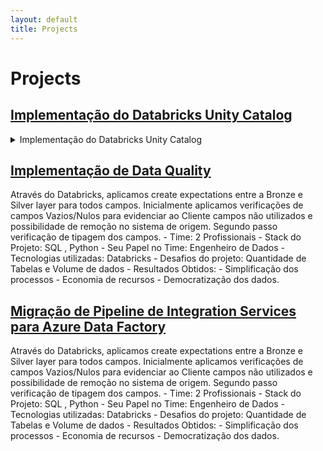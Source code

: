 ```yaml
---
layout: default
title: Projects
---
```

# Projects

## [Implementação do Databricks Unity Catalog](#de_project1)

<details>
    <summary>Implementação do Databricks Unity Catalog</summary>
    ### Technologies
    - Time: 7 Profissionais
    - Stack do Projeto: SQL , Python
    - Seu Papel no Time: Engenheiro de Dados
    - Tecnologias utilizadas: Databricks, Unitycatalog, Datalake, Azure DataFactory
    - Desafios do projeto: Quantidade de Tabelas e Volume de dados.
    - Resultados Obtidos: 
        - Simplificação dos processos
        - Economia de recursos
        - Democratização dos dados.
</details>

## [Implementação de Data Quality](#de_project2)
 Através do Databricks, aplicamos create expectations entre a Bronze e Silver layer para todos campos.
 Inicialmente aplicamos verificações de campos Vazios/Nulos para evidenciar ao Cliente campos não utilizados e possibilidade de remoção no sistema de origem.
 Segundo passo verificação de tipagem dos campos.
	 - Time: 2 Profissionais
	 - Stack do Projeto: SQL , Python
	 - Seu Papel no Time: Engenheiro de Dados
	 - Tecnologias utilizadas: Databricks
	 - Desafios do projeto: Quantidade de Tabelas e Volume de dados
     - Resultados Obtidos: 
        - Simplificação dos processos
        - Economia de recursos
        - Democratização dos dados.

## [Migração de Pipeline de Integration Services para Azure Data Factory](#de_project3)
 Através do Databricks, aplicamos create expectations entre a Bronze e Silver layer para todos campos.
 Inicialmente aplicamos verificações de campos Vazios/Nulos para evidenciar ao Cliente campos não utilizados e possibilidade de remoção no sistema de origem.
 Segundo passo verificação de tipagem dos campos.
	 - Time: 2 Profissionais
	 - Stack do Projeto: SQL , Python
	 - Seu Papel no Time: Engenheiro de Dados
	 - Tecnologias utilizadas: Databricks
	 - Desafios do projeto: Quantidade de Tabelas e Volume de dados
     - Resultados Obtidos: 
        - Simplificação dos processos
        - Economia de recursos
        - Democratização dos dados.